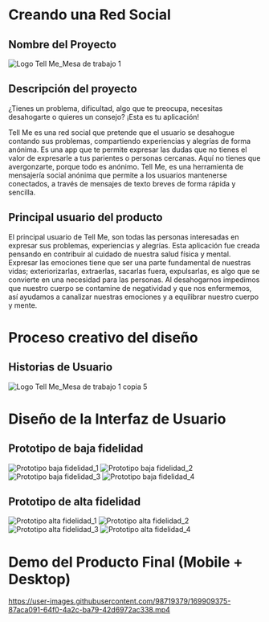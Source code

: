 # Creando una Red Social

## Nombre del Proyecto

![Logo Tell Me_Mesa de trabajo 1](https://user-images.githubusercontent.com/98719379/169874483-88092c3d-450b-48a8-8b75-f882a3b97d3a.jpg)


## Descripción del proyecto

¿Tienes un problema, dificultad, algo que te preocupa, necesitas desahogarte o quieres un consejo? ¡Esta es tu aplicación!

Tell Me es una red social que pretende que el usuario se desahogue contando sus problemas, compartiendo experiencias y alegrías de forma anónima. Es una app que te permite expresar las dudas que no tienes el valor de expresarle a tus parientes o personas cercanas. Aquí no tienes que avergonzarte, porque todo es anónimo. Tell Me, es una herramienta de mensajería social anónima que permite a los usuarios mantenerse conectados, a través de mensajes de texto breves de forma rápida y sencilla.


## Principal usuario del producto

El principal usuario de Tell Me, son todas las personas interesadas en expresar sus problemas, experiencias y alegrías. Esta aplicación fue creada pensando en contribuir al cuidado de nuestra salud física y mental. Expresar las emociones tiene que ser una parte fundamental de nuestras vidas; exteriorizarlas, extraerlas, sacarlas fuera, expulsarlas, es algo que se convierte en una necesidad para las personas. Al desahogarnos impedimos que nuestro cuerpo se contamine de negatividad y que nos enfermemos, así ayudamos a canalizar nuestras emociones y a equilibrar nuestro cuerpo y mente.


# Proceso creativo del diseño

## Historias de Usuario

![Logo Tell Me_Mesa de trabajo 1 copia 5](https://user-images.githubusercontent.com/98719379/169896484-2b39c588-838a-4d3a-8059-7194d0ecf1da.jpg)


# Diseño de la Interfaz de Usuario

## Prototipo de baja fidelidad

![Prototipo baja fidelidad_1](https://user-images.githubusercontent.com/98719379/169897181-78768a20-2131-4cda-820a-99cda4acaedb.jpg)
![Prototipo baja fidelidad_2](https://user-images.githubusercontent.com/98719379/169897641-380e6a0e-3dbc-4622-aabf-933891e305c5.jpg)
![Prototipo baja fidelidad_3](https://user-images.githubusercontent.com/98719379/169897642-ca1e129b-6f91-476b-9bb7-b86ff5405c76.jpg)
![Prototipo baja fidelidad_4](https://user-images.githubusercontent.com/98719379/169897639-0511b3fe-a74a-48a2-ab4e-287afad3ccb4.jpg)


## Prototipo de alta fidelidad

![Prototipo alta fidelidad_1](https://user-images.githubusercontent.com/98719379/169899719-fd3a4c48-c39d-4d62-a1a9-7bbab5b35d73.jpg)
![Prototipo alta fidelidad_2](https://user-images.githubusercontent.com/98719379/169899721-bd29bbab-8734-4b3a-ab2b-d98b8c47c889.jpg)
![Prototipo alta fidelidad_3](https://user-images.githubusercontent.com/98719379/169899722-aace0c80-1f41-429c-9f12-125c7b13783c.jpg)
![Prototipo alta fidelidad_4](https://user-images.githubusercontent.com/98719379/169899718-40a5a944-0aa2-4dcb-a8eb-862d9892f208.jpg)

# Demo del Producto Final (Mobile + Desktop)

https://user-images.githubusercontent.com/98719379/169909375-87aca091-64f0-4a2c-ba79-42d6972ac338.mp4

